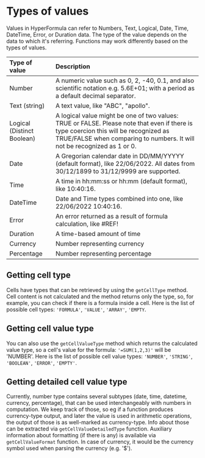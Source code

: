 # Types of values

Values in HyperFormula can refer to Numbers, Text, Logical, Date, Time,
DateTime, Error, or Duration data.  The type of the value depends on
the data to which it's referring. Functions may work differently based
on the types of values.

| Type of value | Description |
| :--- | :--- |
| Number | A numeric value such as 0, 2, -40, 0.1, and also scientific notation e.g. 5.6E+01; with a period as a default decimal separator. |
| Text (string) | A text value, like "ABC", "apollo". |
| Logical (Distinct Boolean) | A logical value might be one of two values: TRUE or FALSE. Please note that even if there is type coercion this will be recognized as TRUE/FALSE when comparing to numbers. It will not be recognized as 1 or 0. |
| Date | A Gregorian calendar date in DD/MM/YYYYY (default format), like 22/06/2022. All dates from 30/12/1899 to 31/12/9999 are supported. |
| Time | A time in hh:mm:ss or hh:mm (default format), like 10:40:16. |
| DateTime | Date and Time types combined into one, like 22/06/2022 10:40:16. |
| Error | An error returned as a result of formula calculation, like #REF! |
| Duration | A time-based amount of time |
| Currency | Number representing currency |
| Percentage | Number representing percentage |

## Getting cell type

Cells have types that can be retrieved by using the `getCellType`
method. Cell content is not calculated and the method returns only
the type, so, for example, you can check if there is a formula inside
a cell. Here is the list of possible cell types: `'FORMULA'`, `'VALUE'`,
`'ARRAY'`, `'EMPTY`.

## Getting cell value type

You can also use the `getCellValueType` method which returns
the calculated value type, so a cell's value for the formula:
`'=SUM(1,2,3)'` will be 'NUMBER'. Here is the list of possible cell value
types: `'NUMBER'`, `'STRING'`, `'BOOLEAN'`, `'ERROR'`, `'EMPTY'`.

## Getting detailed cell value type

Currently, number type contains several subtypes (date, time, datetime, currency, percentage),
that can be used interchangeably with numbers in computation. We keep track of those, so eg if
a function produces currency-type output, and later the value is used in arithmetic operations,
the output of those is as well-marked as currency-type. Info about those can be extracted via `getCellValueDetailedType` function.
Auxiliary information about formatting (if there is any) is available via `getCellValueFormat` function. In case of currency, it would be
the currency symbol used when parsing the currency (e.g. '$').
